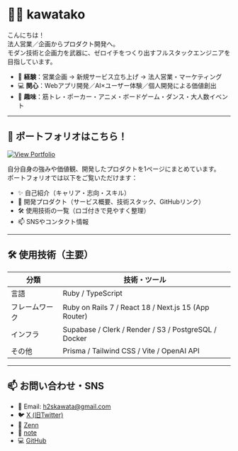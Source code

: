 # 🧑‍💻 kawatako

こんにちは！  
法人営業／企画からプロダクト開発へ。  
モダン技術と企画力を武器に、ゼロイチをつくり出すフルスタックエンジニアを目指しています。

- 🎯 **経験**：営業企画 → 新規サービス立ち上げ → 法人営業・マーケティング
- 💻 **関心**：Webアプリ開発／AI×ユーザー体験／個人開発による価値創出
- 🎲 **趣味**：筋トレ・ポーカー・アニメ・ボードゲーム・ダンス・大人数イベント

---

## 🔗 ポートフォリオはこちら！

[![View Portfolio](https://img.shields.io/badge/Portfolio%20Site-%E8%A6%A7%E8%A6%A7%E3%81%99%E3%82%8B-blue?style=for-the-badge)](https://kawatako.github.io)

自分自身の強みや価値観、開発したプロダクトを1ページにまとめています。  
ポートフォリオでは以下をご覧いただけます：

- ✨ 自己紹介（キャリア・志向・スキル）
- 🚀 開発プロダクト（サービス概要、技術スタック、GitHubリンク）
- 🛠 使用技術の一覧（ロゴ付きで見やすく整理）
- 📫 SNSやコンタクト情報

---

## 🛠 使用技術（主要）

| 分類 | 技術・ツール |
|------|--------------|
| 言語 | Ruby / TypeScript |
| フレームワーク | Ruby on Rails 7 / React 18 / Next.js 15 (App Router) |
| インフラ | Supabase / Clerk / Render / S3 / PostgreSQL / Docker |
| その他 | Prisma / Tailwind CSS / Vite / OpenAI API |

---

## 📫 お問い合わせ・SNS

- 📧 Email: h2skawata@gmail.com
- 🐦 [X (旧Twitter)](https://x.com/Kawa_Rubypg)
- 📘 [Zenn](https://zenn.dev/kawatako)
- 📝 [note](https://note.com/kawatako_blog)
- 💻 [GitHub](https://github.com/kawatako)
